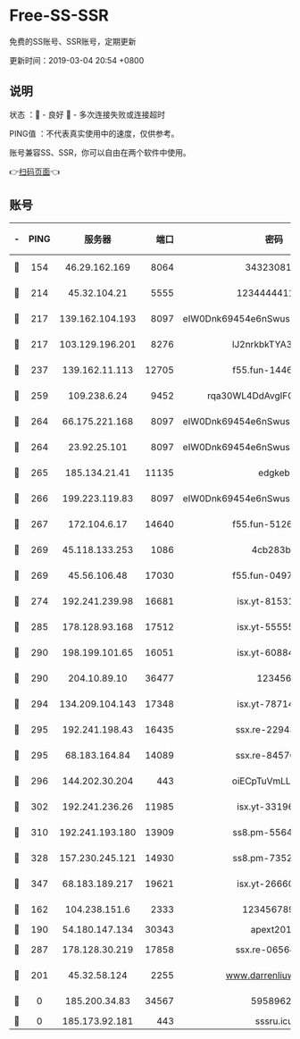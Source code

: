 # Free-SS-SSR

免费的SS账号、SSR账号，定期更新

更新时间：2019-03-04 20:54 +0800

## 说明

状态     ：🙂 - 良好 🙁 - 多次连接失败或连接超时

PING值   ：不代表真实使用中的速度，仅供参考。

账号兼容SS、SSR，你可以自由在两个软件中使用。

👉[扫码页面](https://liesauer.github.io/free-ss-ssr.github.io/)👈

## 账号

|-|PING|服务器|端口|密码|加密方式|区域|
|:----:|:----:|:-----:|-----:|:----:|:----:|:----:|
|🙂|154|46.29.162.169|8064|3432308177|aes-256-cfb|RU|
|🙂|214|45.32.104.21|5555|1234444411111|aes-256-cfb|SG|
|🙂|217|139.162.104.193|8097|eIW0Dnk69454e6nSwuspv9DmS201tQ0D|aes-256-cfb|JP|
|🙂|217|103.129.196.201|8276|lJ2nrkbkTYA30wv0|aes-256-cfb|US|
|🙂|237|139.162.11.113|12705|f55.fun-14460072|aes-256-cfb|SG|
|🙂|259|109.238.6.24|9452|rqa30WL4DdAvgIFG6Fs3znzTa|aes-256-cfb|FR|
|🙂|264|66.175.221.168|8097|eIW0Dnk69454e6nSwuspv9DmS201tQ0D|aes-256-cfb|US|
|🙂|264|23.92.25.101|8097|eIW0Dnk69454e6nSwuspv9DmS201tQ0D|aes-256-cfb|US|
|🙂|265|185.134.21.41|11135|edgkeb|aes-256-cfb|GB|
|🙂|266|199.223.119.83|8097|eIW0Dnk69454e6nSwuspv9DmS201tQ0D|aes-256-cfb|US|
|🙂|267|172.104.6.17|14640|f55.fun-51267758|aes-256-cfb|US|
|🙂|269|45.118.133.253|1086|4cb283b8|aes-256-cfb|SG|
|🙂|269|45.56.106.48|17030|f55.fun-04977203|aes-256-cfb|US|
|🙂|274|192.241.239.98|16681|isx.yt-81531796|aes-256-cfb|US|
|🙂|285|178.128.93.168|17512|isx.yt-55555865|aes-256-cfb|SG|
|🙂|290|198.199.101.65|16051|isx.yt-60884333|aes-256-cfb|US|
|🙂|290|204.10.89.10|36477|123456|aes-256-cfb|US|
|🙂|294|134.209.104.143|17348|isx.yt-78714396|aes-256-cfb|SG|
|🙂|295|192.241.198.43|16435|ssx.re-22943266|aes-256-cfb|US|
|🙂|295|68.183.164.84|14089|ssx.re-84576345|aes-256-cfb|US|
|🙂|296|144.202.30.204|443|oiECpTuVmLLxk4Ts|aes-256-cfb|US|
|🙂|302|192.241.236.26|11985|isx.yt-33196009|aes-256-cfb|US|
|🙂|310|192.241.193.180|13909|ss8.pm-55642212|aes-256-cfb|US|
|🙂|328|157.230.245.121|14930|ss8.pm-73529175|aes-256-cfb|SG|
|🙂|347|68.183.189.217|19621|isx.yt-26660218|aes-256-cfb|SG|
|🙂|162|104.238.151.6|2333|12345678900|aes-256-cfb|JP|
|🙂|190|54.180.147.134|30343|apext2019|chacha20|KR|
|🙂|287|178.128.30.219|17858|ssx.re-06564019|aes-256-cfb|SG|
|🙁|201|45.32.58.124|2255|www.darrenliuwei.com|aes-256-cfb|JP|
|🙁|0|185.200.34.83|34567|59589627|aes-256-cfb|US|
|🙁|0|185.173.92.181|443|sssru.icu|rc4-md5|RU|
